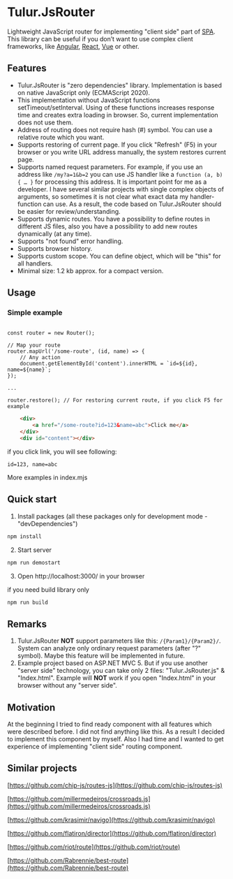 # Tulur.JsRouter
Lightweight JavaScript router for implementing "client side" part of [SPA](https://en.wikipedia.org/wiki/Single-page_application). This library can be useful if you don’t want to use complex client frameworks, like [Angular](https://angular.io/), [React](https://reactjs.org/), [Vue](https://vuejs.org/) or other.

## Features
* Tulur.JsRouter is "zero dependencies" library. Implementation is based on native JavaScript only (ECMAScript 2020).
* This implementation without JavaScript functions setTimeout/setInterval. Using of these functions increases response time and creates extra loading in browser. So, current implementation does not use them.
* Address of routing does not require hash (#) symbol. You can use a relative route which you want.
* Supports restoring of current page. If you click "Refresh" (F5) in your browser or you write URL address manually, the system restores current page.
* Supports named request parameters. For example, if you use an address like `/my?a=1&b=2` you can use JS handler like a `function (a, b) { … }` for processing this address. It is important point for me as a developer. I have several similar projects with single complex objects of arguments, so sometimes it is not clear what exact data my handler-function can use. As a result, the code based on Tulur.JsRouter should be easier for review/understanding.
* Supports dynamic routes. You have a possibility to define routes in different JS files, also you have a possibility to add new routes dynamically (at any time).
* Supports "not found" error handling.
* Supports browser history.
* Supports custom scope. You can define object, which will be "this" for all handlers.
* Minimal size: 1.2 kb approx. for a compact version.

## Usage

### Simple example

```JS

const router = new Router();

// Map your route
router.mapUrl('/some-route', (id, name) => {
	// Any action
	document.getElementById('content').innerHTML = `id=${id}, name=${name}`;
});

...

router.restore(); // For restoring current route, if you click F5 for example
```

```html
	<div>
		<a href="/some-route?id=123&name=abc">Click me</a>
	</div>
	<div id="content"></div>
```

if you click link, you will see following:
```
id=123, name=abc
```

More examples in index.mjs 

## Quick start
1. Install packages (all these packages only for development mode - "devDependencies")

```sh
npm install
```

2. Start server

```sh
npm run demostart
```

3. Open http://localhost:3000/ in your browser

if you need build library only

```sh
npm run build
```

## Remarks
1.	Tulur.JsRouter **NOT** support parameters like this: `/{Param1}/{Param2}/`. System can analyze only ordinary request parameters (after "?" symbol). Maybe this feature will be implemented in future.
2.	Example project based on ASP.NET MVC 5. But if you use another "server side" technology, you can take only 2 files: "Tulur.JsRouter.js" & "Index.html". Example will **NOT** work if you open "Index.html" in your browser without any "server side".

## Motivation
At the beginning I tried to find ready component with all features which were described before. I did not find anything like this. As a result I decided to implement this component by myself. Also I had time and I wanted to get experience of implementing "client side" routing component.

## Similar projects
[https://github.com/chip-js/routes-js](https://github.com/chip-js/routes-js)

[https://github.com/millermedeiros/crossroads.js](https://github.com/millermedeiros/crossroads.js)

[https://github.com/krasimir/navigo](https://github.com/krasimir/navigo)

[https://github.com/flatiron/director](https://github.com/flatiron/director)

[https://github.com/riot/route](https://github.com/riot/route)

[https://github.com/Rabrennie/best-route](https://github.com/Rabrennie/best-route)
